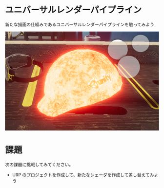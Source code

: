 # ユニバーサルレンダーパイプライン

新たな描画の仕組みであるユニバーサルレンダーパイプラインを触ってみよう

![結果画像](result.png)

# 課題
次の課題に挑戦してみてください。

- URP のプロジェクトを作成して、新たなシェーダを作成して差し替えてみよう
